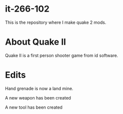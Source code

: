 it-266-102
==========
This is the repository where I make quake 2 mods.

About Quake II
==============
Quake II is a first person shooter game from id software.

Edits
=====
Hand grenade is now a land mine.

A new weapon has been created

A new tool has been created
